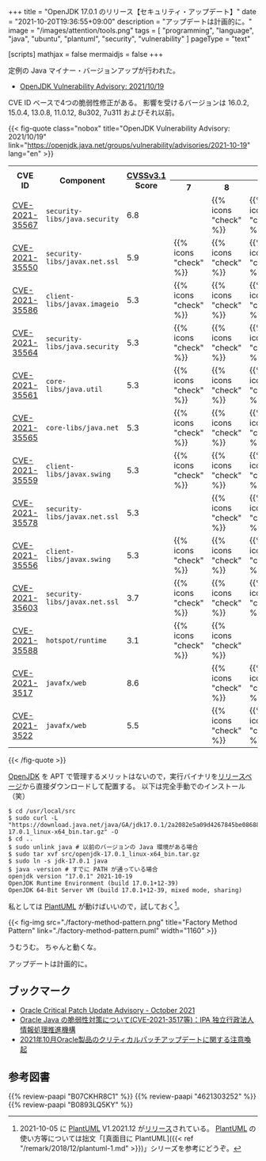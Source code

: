 +++
title = "OpenJDK 17.0.1 のリリース【セキュリティ・アップデート】"
date =  "2021-10-20T19:36:55+09:00"
description = "アップデートは計画的に。"
image = "/images/attention/tools.png"
tags  = [ "programming", "language", "java", "ubuntu", "plantuml", "security", "vulnerability" ]
pageType = "text"

[scripts]
  mathjax = false
  mermaidjs = false
+++

定例の Java マイナー・バージョンアップが行われた。

- [OpenJDK Vulnerability Advisory: 2021/10/19](https://openjdk.java.net/groups/vulnerability/advisories/2021-10-19)

CVE ID ベースで4つの脆弱性修正がある。
影響を受けるバージョンは 16.0.2, 15.0.4, 13.0.8, 11.0.12, 8u302, 7u311 およびそれ以前。

{{< fig-quote class="nobox" title="OpenJDK Vulnerability Advisory: 2021/10/19" link="https://openjdk.java.net/groups/vulnerability/advisories/2021-10-19" lang="en" >}}
<table class="risk-matrix center smaller" summary="Risk matrix">
<tr>
<th rowspan="2">CVE ID</th>
<th rowspan="2">Component</th>
<th rowspan="2"><a href="https://www.first.org/cvss/">CVSSv3.1</a><br>Score</th>
<th colspan="6">Affects ...</th>
</tr>
<tr>
<th>7</th>
<th>8</th>
<th>11</th>
<th>13</th>
<th>15</th>
<th>17</th>
</tr>

<tr>
<td style="text-align:left;"><a href="https://nvd.nist.gov/vuln/detail/CVE-2021-35567">CVE-2021-35567</a></td>
<td style="text-align:left;"><code>security-libs/java.security</code></td>
<td>6.8</td>
<td>&nbsp;</td>
<td>{{% icons "check" %}}</td>
<td>{{% icons "check" %}}</td>
<td>{{% icons "check" %}}</td>
<td>{{% icons "check" %}}</td>
<td>{{% icons "check" %}}</td>
</tr>

<tr>
<td style="text-align:left;"><a href="https://nvd.nist.gov/vuln/detail/CVE-2021-35550">CVE-2021-35550</a></td>
<td style="text-align:left;"><code>security-libs/javax.net.ssl</code></td>
<td>5.9</td>
<td>{{% icons "check" %}}</td>
<td>{{% icons "check" %}}</td>
<td>{{% icons "check" %}}</td>
<td>{{% icons "check" %}}</td>
<td>{{% icons "check" %}}</td>
<td>&nbsp;</td>
</tr>

<tr>
<td style="text-align:left;"><a href="https://nvd.nist.gov/vuln/detail/CVE-2021-35586">CVE-2021-35586</a></td>
<td style="text-align:left;"><code>client-libs/javax.imageio</code></td>
<td>5.3</td>
<td>{{% icons "check" %}}</td>
<td>{{% icons "check" %}}</td>
<td>{{% icons "check" %}}</td>
<td>{{% icons "check" %}}</td>
<td>{{% icons "check" %}}</td>
<td>{{% icons "check" %}}</td>
</tr>

<tr>
<td style="text-align:left;"><a href="https://nvd.nist.gov/vuln/detail/CVE-2021-35564">CVE-2021-35564</a></td>
<td style="text-align:left;"><code>security-libs/java.security</code></td>
<td>5.3</td>
<td>{{% icons "check" %}}</td>
<td>{{% icons "check" %}}</td>
<td>{{% icons "check" %}}</td>
<td>{{% icons "check" %}}</td>
<td>{{% icons "check" %}}</td>
<td>{{% icons "check" %}}</td>
</tr>

<tr>
<td style="text-align:left;"><a href="https://nvd.nist.gov/vuln/detail/CVE-2021-35561">CVE-2021-35561</a></td>
<td style="text-align:left;"><code>core-libs/java.util</code></td>
<td>5.3</td>
<td>{{% icons "check" %}}</td>
<td>{{% icons "check" %}}</td>
<td>{{% icons "check" %}}</td>
<td>{{% icons "check" %}}</td>
<td>{{% icons "check" %}}</td>
<td>{{% icons "check" %}}</td>
</tr>

<tr>
<td style="text-align:left;"><a href="https://nvd.nist.gov/vuln/detail/CVE-2021-35565">CVE-2021-35565</a></td>
<td style="text-align:left;"><code>core-libs/java.net</code></td>
<td>5.3</td>
<td>{{% icons "check" %}}</td>
<td>{{% icons "check" %}}</td>
<td>{{% icons "check" %}}</td>
<td>{{% icons "check" %}}</td>
<td>{{% icons "check" %}}</td>
<td>&nbsp;</td>
</tr>

<tr>
<td style="text-align:left;"><a href="https://nvd.nist.gov/vuln/detail/CVE-2021-35559">CVE-2021-35559</a></td>
<td style="text-align:left;"><code>client-libs/javax.swing</code></td>
<td>5.3</td>
<td>{{% icons "check" %}}</td>
<td>{{% icons "check" %}}</td>
<td>{{% icons "check" %}}</td>
<td>{{% icons "check" %}}</td>
<td>{{% icons "check" %}}</td>
<td>{{% icons "check" %}}</td>
</tr>

<tr>
<td style="text-align:left;"><a href="https://nvd.nist.gov/vuln/detail/CVE-2021-35578">CVE-2021-35578</a></td>
<td style="text-align:left;"><code>security-libs/javax.net.ssl</code></td>
<td>5.3</td>
<td>&nbsp;</td>
<td>{{% icons "check" %}}</td>
<td>{{% icons "check" %}}</td>
<td>{{% icons "check" %}}</td>
<td>{{% icons "check" %}}</td>
<td>{{% icons "check" %}}</td>
</tr>

<tr>
<td style="text-align:left;"><a href="https://nvd.nist.gov/vuln/detail/CVE-2021-35556">CVE-2021-35556</a></td>
<td style="text-align:left;"><code>client-libs/javax.swing</code></td>
<td>5.3</td>
<td>{{% icons "check" %}}</td>
<td>{{% icons "check" %}}</td>
<td>{{% icons "check" %}}</td>
<td>{{% icons "check" %}}</td>
<td>{{% icons "check" %}}</td>
<td>{{% icons "check" %}}</td>
</tr>

<tr>
<td style="text-align:left;"><a href="https://nvd.nist.gov/vuln/detail/CVE-2021-35603">CVE-2021-35603</a></td>
<td style="text-align:left;"><code>security-libs/javax.net.ssl</code></td>
<td>3.7</td>
<td>{{% icons "check" %}}</td>
<td>{{% icons "check" %}}</td>
<td>{{% icons "check" %}}</td>
<td>{{% icons "check" %}}</td>
<td>{{% icons "check" %}}</td>
<td>{{% icons "check" %}}</td>
</tr>

<tr>
<td style="text-align:left;"><a href="https://nvd.nist.gov/vuln/detail/CVE-2021-35588">CVE-2021-35588</a></td>
<td style="text-align:left;"><code>hotspot/runtime</code></td>
<td>3.1</td>
<td>{{% icons "check" %}}</td>
<td>{{% icons "check" %}}</td>
<td>&nbsp;</td>
<td>&nbsp;</td>
<td>&nbsp;</td>
<td>&nbsp;</td>
</tr>

<tr>
<td style="text-align:left;"><a href="https://nvd.nist.gov/vuln/detail/CVE-2021-3517">CVE-2021-3517</a></td>
<td style="text-align:left;"><code>javafx/web</code></td>
<td>8.6</td>
<td>&nbsp;</td>
<td>{{% icons "check" %}}</td>
<td>{{% icons "check" %}}</td>
<td>&nbsp;</td>
<td>&nbsp;</td>
<td>{{% icons "check" %}}</td>
</tr>

<tr>
<td style="text-align:left;"><a href="https://nvd.nist.gov/vuln/detail/CVE-2021-3522">CVE-2021-3522</a></td>
<td style="text-align:left;"><code>javafx/web</code></td>
<td>5.5</td>
<td>&nbsp;</td>
<td>{{% icons "check" %}}</td>
<td>{{% icons "check" %}}</td>
<td>&nbsp;</td>
<td>&nbsp;</td>
<td>{{% icons "check" %}}</td>
</tr>

</table>
{{< /fig-quote >}}

[OpenJDK] を APT で管理するメリットはないので，実行バイナリを[リリースページ](https://jdk.java.net/17/)から直接ダウンロードして配置する。
以下は完全手動でのインストール（笑）

```text
$ cd /usr/local/src
$ sudo curl -L "https://download.java.net/java/GA/jdk17.0.1/2a2082e5a09d4267845be086888add4f/12/GPL/openjdk-17.0.1_linux-x64_bin.tar.gz" -O
$ cd ..
$ sudo unlink java # 以前のバージョンの Java 環境がある場合
$ sudo tar xvf src/openjdk-17.0.1_linux-x64_bin.tar.gz
$ sudo ln -s jdk-17.0.1 java
$ java -version # すでに PATH が通っている場合
openjdk version "17.0.1" 2021-10-19
OpenJDK Runtime Environment (build 17.0.1+12-39)
OpenJDK 64-Bit Server VM (build 17.0.1+12-39, mixed mode, sharing)
```

私としては [PlantUML] が動けばいいので，試しておく[^puml1]。

[^puml1]: 2021-10-05 に [PlantUML] V1.2021.12 が[リリース](http://plantuml.com/changes)されている。 [PlantUML] の使い方等については拙文「[真面目に PlantUML]({{< ref "/remark/2018/12/plantuml-1.md" >}})」シリーズを参考にどうぞ。

{{< fig-img src="./factory-method-pattern.png" title="Factory Method Pattern" link="./factory-method-pattern.puml" width="1160" >}}

うむうむ。
ちゃんと動くな。

アップデートは計画的に。

## ブックマーク

- [Oracle Critical Patch Update Advisory - October 2021](https://www.oracle.com/security-alerts/cpuoct2021.html)
- [Oracle Java の脆弱性対策について(CVE-2021-3517等)：IPA 独立行政法人 情報処理推進機構](https://www.ipa.go.jp/security/ciadr/vul/20211020-jre.html)
- [2021年10月Oracle製品のクリティカルパッチアップデートに関する注意喚起](https://www.jpcert.or.jp/at/2021/at210046.html)

[OpenJDK]: http://openjdk.java.net/
[Ubuntu]: https://www.ubuntu.com/ "The leading operating system for PCs, IoT devices, servers and the cloud | Ubuntu"
[PlantUML]: http://plantuml.com/ "Open-source tool that uses simple textual descriptions to draw UML diagrams."

## 参考図書

{{% review-paapi "B07CKHR8C1" %}} <!-- Spring Data JPAプログラミング入門 -->
{{% review-paapi "4621303252" %}} <!-- Effective Java 第3版 -->
{{% review-paapi "B0893LQ5KY" %}} <!-- Spring Boot 2 入門 -->
